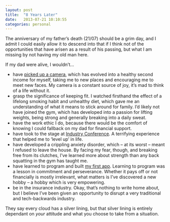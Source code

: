 ```yaml
---
layout: post
title:  "8 Years Later"
date:   2013-07-21 10:10:55
categories: personal
---
```


<p>The anniversary of my father&#8217;s death (21/07) should be a grim day, and I admit I could easily allow it to descend into that if I think not of the opportunities that have arisen as a result of his passing, but what I am missing by not having my old man here.</p>
<p>If my dad were alive, I wouldn&#8217;t…</p>
<!--more-->
<ul>
<li>have <a title="Girl With A Camera" href="http://girlwithacamera.co.uk">picked up a camera</a>, which has evolved into a healthy second income for myself, taking me to new places and encouraging me to meet new faces. My camera is a constant source of joy, it&#8217;s mad to think of a life without it.</li>
<li>grasp the significance of keeping fit. I watched firsthand the effect of a lifelong smoking habit and unhealthy diet, which gave me an understanding of what it means to stick around for family. I&#8217;d likely not have joined the gym, which has developed into a passion for lifting weights, being strong and generally breaking into a daily sweat.</li>
<li>have the work ethic I do, because there would be the comfort of knowing I could fallback on my dad for financial support.</li>
<li>have took to the stage at <a title="Industry Conference" href="http://2013.industryconf.com/">Industry Conference</a>. A terrifying experience that helped me to &#8216;level up&#8217; in life.</li>
<li>have developed a crippling anxiety disorder, which – at its worst – meant I refused to leave the house. By facing my fear, though, and breaking free from its clutches, I&#8217;ve learned more about strength than any back squatting in the gym has taught me.</li>
<li>have learned to program and built <a title="Lodger" href="http://lodgerapp.com">my first app</a>. Learning to program was a lesson in commitment and perseverance. Whether it pays off or not financially is mostly irrelevant, what matters is I&#8217;ve discovered a new hobby  – a hobby which is very empowering.</li>
<li>be in the insurance industry. Okay, that&#8217;s nothing to write home about, but I believe I&#8217;ve been given an opportunity to disrupt a very traditional and tech-backwards industry.</li>
</ul>
<p>They say every cloud has a silver lining, but that silver lining is entirely dependant on <em>your</em> attitude and what you choose to take from a situation.</p>